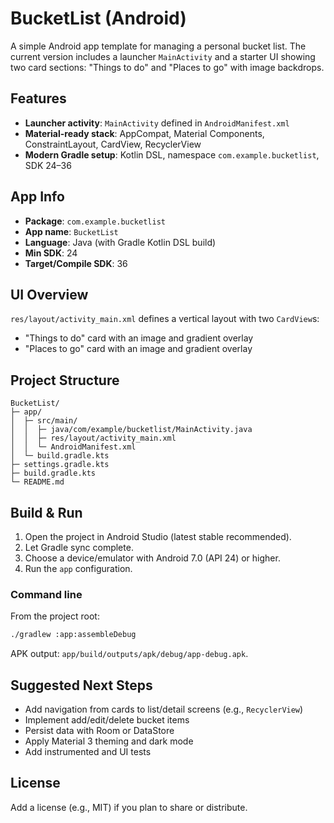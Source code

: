 # BucketList (Android)

A simple Android app template for managing a personal bucket list. The current version includes a launcher `MainActivity` and a starter UI showing two card sections: "Things to do" and "Places to go" with image backdrops.

## Features
- **Launcher activity**: `MainActivity` defined in `AndroidManifest.xml`
- **Material-ready stack**: AppCompat, Material Components, ConstraintLayout, CardView, RecyclerView
- **Modern Gradle setup**: Kotlin DSL, namespace `com.example.bucketlist`, SDK 24–36

## App Info
- **Package**: `com.example.bucketlist`
- **App name**: `BucketList`
- **Language**: Java (with Gradle Kotlin DSL build)
- **Min SDK**: 24
- **Target/Compile SDK**: 36

## UI Overview
`res/layout/activity_main.xml` defines a vertical layout with two `CardView`s:
- "Things to do" card with an image and gradient overlay
- "Places to go" card with an image and gradient overlay

## Project Structure
```
BucketList/
├─ app/
│  ├─ src/main/
│  │  ├─ java/com/example/bucketlist/MainActivity.java
│  │  ├─ res/layout/activity_main.xml
│  │  └─ AndroidManifest.xml
│  └─ build.gradle.kts
├─ settings.gradle.kts
├─ build.gradle.kts
└─ README.md
```

## Build & Run
1. Open the project in Android Studio (latest stable recommended).
2. Let Gradle sync complete.
3. Choose a device/emulator with Android 7.0 (API 24) or higher.
4. Run the `app` configuration.

### Command line
From the project root:
```bash
./gradlew :app:assembleDebug
```
APK output: `app/build/outputs/apk/debug/app-debug.apk`.

## Suggested Next Steps
- Add navigation from cards to list/detail screens (e.g., `RecyclerView`)
- Implement add/edit/delete bucket items
- Persist data with Room or DataStore
- Apply Material 3 theming and dark mode
- Add instrumented and UI tests

## License
Add a license (e.g., MIT) if you plan to share or distribute.
